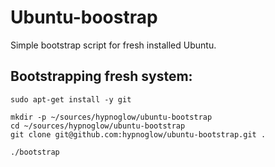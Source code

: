# Ubuntu-boostrap

Simple bootstrap script for fresh installed Ubuntu.

## Bootstrapping fresh system:

	sudo apt-get install -y git

	mkdir -p ~/sources/hypnoglow/ubuntu-bootstrap
	cd ~/sources/hypnoglow/ubuntu-bootstrap
	git clone git@github.com:hypnoglow/ubuntu-bootstrap.git . 

	./bootstrap